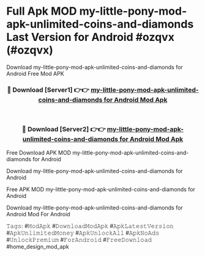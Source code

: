 # Full Apk MOD my-little-pony-mod-apk-unlimited-coins-and-diamonds Last Version for Android #ozqvx (#ozqvx)
Download my-little-pony-mod-apk-unlimited-coins-and-diamonds for Android Free Mod APK

<div align="center">
<h3>🔴 Download [Server1] 👉👉 <a href="https://apps.libra.edu.pl?title=my-little-pony-mod-apk-unlimited-coins-and-diamonds&ref=18F">my-little-pony-mod-apk-unlimited-coins-and-diamonds for Android Mod Apk</a></h3><br>

<h3>🔴 Download [Server2] 👉👉 <a href="https://apps.libra.edu.pl?title=my-little-pony-mod-apk-unlimited-coins-and-diamonds&ref=18F">my-little-pony-mod-apk-unlimited-coins-and-diamonds for Android Mod Apk</a></h3>
</div>


Free Download APK MOD my-little-pony-mod-apk-unlimited-coins-and-diamonds for Android

Download my-little-pony-mod-apk-unlimited-coins-and-diamonds for Android 

Free APK MOD my-little-pony-mod-apk-unlimited-coins-and-diamonds for Android 

Download my-little-pony-mod-apk-unlimited-coins-and-diamonds for Android Mod For Android

𝚃𝚊𝚐𝚜: #𝙼𝚘𝚍𝙰𝚙𝚔 #𝙳𝚘𝚠𝚗𝚕𝚘𝚊𝚍𝙼𝚘𝚍𝙰𝚙𝚔 #𝙰𝚙𝚔𝙻𝚊𝚝𝚎𝚜𝚝𝚅𝚎𝚛𝚜𝚒𝚘𝚗 #𝙰𝚙𝚔𝚄𝚗𝚕𝚒𝚖𝚒𝚝𝚎𝚍𝙼𝚘𝚗𝚎𝚢 #𝙰𝚙𝚔𝚄𝚗𝚕𝚘𝚌𝚔𝙰𝚕𝚕 #𝙰𝚙𝚔𝙽𝚘𝙰𝚍𝚜 #𝚄𝚗𝚕𝚘𝚌𝚔𝙿𝚛𝚎𝚖𝚒𝚞𝚖 #𝙵𝚘𝚛𝙰𝚗𝚍𝚛𝚘𝚒𝚍 #𝙵𝚛𝚎𝚎𝙳𝚘𝚠𝚗𝚕𝚘𝚊𝚍 #home_design_mod_apk